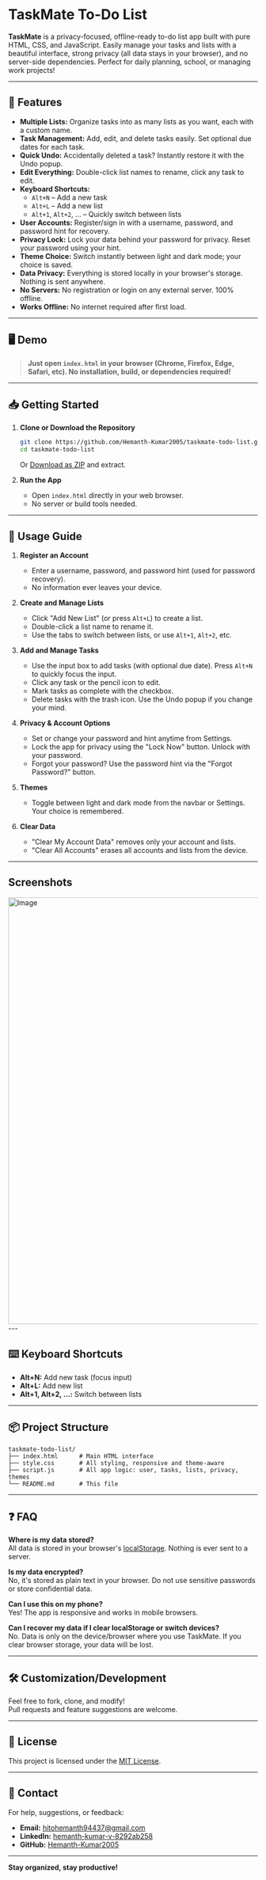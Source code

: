# TaskMate To-Do List

**TaskMate** is a privacy-focused, offline-ready to-do list app built with pure HTML, CSS, and JavaScript. Easily manage your tasks and lists with a beautiful interface, strong privacy (all data stays in your browser), and no server-side dependencies. Perfect for daily planning, school, or managing work projects!

---

## 🚀 Features

- **Multiple Lists:** Organize tasks into as many lists as you want, each with a custom name.
- **Task Management:** Add, edit, and delete tasks easily. Set optional due dates for each task.
- **Quick Undo:** Accidentally deleted a task? Instantly restore it with the Undo popup.
- **Edit Everything:** Double-click list names to rename, click any task to edit.
- **Keyboard Shortcuts:** 
  - `Alt+N` – Add a new task
  - `Alt+L` – Add a new list
  - `Alt+1`, `Alt+2`, ... – Quickly switch between lists
- **User Accounts:** Register/sign in with a username, password, and password hint for recovery.
- **Privacy Lock:** Lock your data behind your password for privacy. Reset your password using your hint.
- **Theme Choice:** Switch instantly between light and dark mode; your choice is saved.
- **Data Privacy:** Everything is stored locally in your browser's storage. Nothing is sent anywhere.
- **No Servers:** No registration or login on any external server. 100% offline.
- **Works Offline:** No internet required after first load.

---

## 🖥️ Demo

> **Just open `index.html` in your browser (Chrome, Firefox, Edge, Safari, etc). No installation, build, or dependencies required!**

---

## 📥 Getting Started

1. **Clone or Download the Repository**

   ```bash
   git clone https://github.com/Hemanth-Kumar2005/taskmate-todo-list.git
   cd taskmate-todo-list
   ```
   Or [Download as ZIP](https://github.com/Hemanth-Kumar2005/TaskMate_To-Do-List-Web-Application.git) and extract.

2. **Run the App**

   - Open `index.html` directly in your web browser.
   - No server or build tools needed.

---

## 📝 Usage Guide

1. **Register an Account**
   - Enter a username, password, and password hint (used for password recovery).
   - No information ever leaves your device.

2. **Create and Manage Lists**
   - Click "Add New List" (or press `Alt+L`) to create a list.
   - Double-click a list name to rename it.
   - Use the tabs to switch between lists, or use `Alt+1`, `Alt+2`, etc.

3. **Add and Manage Tasks**
   - Use the input box to add tasks (with optional due date). Press `Alt+N` to quickly focus the input.
   - Click any task or the pencil icon to edit.
   - Mark tasks as complete with the checkbox.
   - Delete tasks with the trash icon. Use the Undo popup if you change your mind.

4. **Privacy & Account Options**
   - Set or change your password and hint anytime from Settings.
   - Lock the app for privacy using the "Lock Now" button. Unlock with your password.
   - Forgot your password? Use the password hint via the "Forgot Password?" button.

5. **Themes**
   - Toggle between light and dark mode from the navbar or Settings. Your choice is remembered.

6. **Clear Data**
   - "Clear My Account Data" removes only your account and lists.
   - "Clear All Accounts" erases all accounts and lists from the device.

---

## Screenshots
<img width="1919" height="862" alt="Image" src="https://github.com/user-attachments/assets/b43b552b-cb9a-4a03-8b2f-c07710f537da" />
---

## ⌨️ Keyboard Shortcuts

- **Alt+N:** Add new task (focus input)
- **Alt+L:** Add new list
- **Alt+1, Alt+2, ...:** Switch between lists

---

## 📦 Project Structure

```
taskmate-todo-list/
├── index.html      # Main HTML interface
├── style.css       # All styling, responsive and theme-aware
├── script.js       # All app logic: user, tasks, lists, privacy, themes
└── README.md       # This file
```

---

## ❓ FAQ

**Where is my data stored?**  
All data is stored in your browser's [localStorage](https://developer.mozilla.org/en-US/docs/Web/API/Window/localStorage). Nothing is ever sent to a server.

**Is my data encrypted?**  
No, it's stored as plain text in your browser. Do not use sensitive passwords or store confidential data.

**Can I use this on my phone?**  
Yes! The app is responsive and works in mobile browsers.

**Can I recover my data if I clear localStorage or switch devices?**  
No. Data is only on the device/browser where you use TaskMate. If you clear browser storage, your data will be lost.

---

## 🛠️ Customization/Development

Feel free to fork, clone, and modify!  
Pull requests and feature suggestions are welcome.

---

## 📄 License

This project is licensed under the [MIT License](LICENSE).

---

## 🤝 Contact

For help, suggestions, or feedback:

- **Email:** [hitohemanth94437@gmail.com](mailto:hitohemanth94437@gmail.com)
- **LinkedIn:** [hemanth-kumar-v-8292ab258](https://www.linkedin.com/in/hemanth-kumar-v-8292ab258/)
- **GitHub:** [Hemanth-Kumar2005](https://github.com/Hemanth-Kumar2005)

---

**Stay organized, stay productive!**
